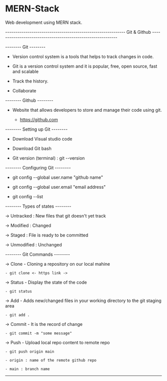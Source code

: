 # MERN-Stack
Web development using MERN stack.

------------------------------------------------------------ Git & Github ------------------------------------------------------------

-------- Git --------  

- Version control system is a tools that helps to track changes in code.

- Git is a version control system and it is popular, free, open source, fast and scalable

- Track the history.

- Collaborate


-------- Github --------  

- Website that allows developers to store and manage their code using git.

    - https://github.com


-------- Setting up Git --------

- Download Visual studio code

- Download Git bash

- Git version (terminal) : git --version


-------- Configuring Git --------

- git config --global user.name "github name"

- git config --global user.email "email address"

- git config --list


-------- Types of states --------

-> Untracked : New files that git doesn't yet track

-> Modified : Changed

-> Staged : File is ready to be committed

-> Unmodified : Unchanged


-------- Git Commands --------

-> Clone - Cloning a repository on our local mahine

    - git clone <- https link ->


-> Status - Display the state of the code

    - git status


-> Add - Adds new/changed files in your working directory to the git staging area

    - git add .


-> Commit - It is the record of change

    - git commit -m "some message"


-> Push - Upload local repo content to remote repo

    - git push origin main

    - origin : name of the remote github repo

    - main : branch name


--------------------------------------------------------------------------------------------------------------------------------------------